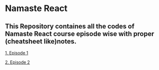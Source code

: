 # Namaste React

<h2>This Repository containes all the codes of Namaste React course episode wise with proper (cheatsheet like)notes.</h2>

<p><a href="https://github.com/smrkhan21/namastereact/tree/master">1. Episode 1</a></p>
<p><a href="https://github.com/smrkhan21/namastereact/tree/EP02">2. Episode 2</a></p>
